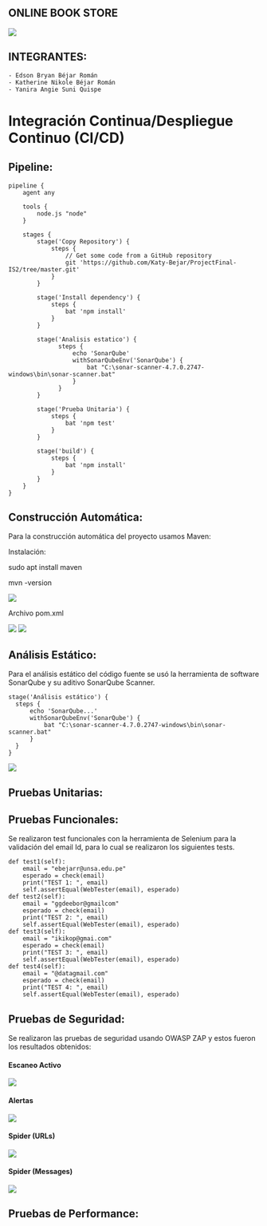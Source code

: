 ## ONLINE BOOK STORE

![](Images/capture4.png)

## INTEGRANTES:
    - Edson Bryan Béjar Román
    - Katherine Nikole Béjar Román
    - Yanira Angie Suni Quispe
    

# Integración Continua/Despliegue Continuo (CI/CD)
    
## Pipeline:
    pipeline {
        agent any
        
        tools {
            node.js "node"
        }

        stages {
            stage('Copy Repository') {
                steps {
                    // Get some code from a GitHub repository
                    git 'https://github.com/Katy-Bejar/ProjectFinal-IS2/tree/master.git'
                }
            }

            stage('Install dependency') {
                steps {
                    bat 'npm install'
                }
            }

            stage('Analisis estatico') {
                  steps {
                      echo 'SonarQube'
                      withSonarQubeEnv('SonarQube') {
                          bat "C:\sonar-scanner-4.7.0.2747-windows\bin\sonar-scanner.bat"
                      }
                  }
            }

            stage('Prueba Unitaria') {
                steps {
                    bat 'npm test'
                }
            }

            stage('build') {
                steps {
                    bat 'npm install'
                }
            }
        }
    }


## Construcción Automática:
Para la construcción automática del proyecto usamos Maven:

Instalación:

sudo apt install maven

mvn -version

![](Images/capture.png)

Archivo pom.xml

![](Images/capture1.png)
![](Images/capture2.png)

## Análisis Estático: 
Para el análisis estático del código fuente se usó la herramienta de software SonarQube y su aditivo SonarQube Scanner.

    stage('Análisis estático') {
      steps {
          echo 'SonarQube...'
          withSonarQubeEnv('SonarQube') {
              bat "C:\sonar-scanner-4.7.0.2747-windows\bin\sonar-scanner.bat"
          }
      }
    }
    
    
![](Images/i1.jpeg)



## Pruebas Unitarias:


## Pruebas Funcionales:
Se realizaron test funcionales con la herramienta de Selenium para la validación del email Id, para lo cual se realizaron los siguientes tests.

    def test1(self): 
        email = "ebejarr@unsa.edu.pe"
        esperado = check(email)
        print("TEST 1: ", email)
        self.assertEqual(WebTester(email), esperado)
    def test2(self): 
        email = "ggdeebor@gmailcom"
        esperado = check(email)
        print("TEST 2: ", email)
        self.assertEqual(WebTester(email), esperado)
    def test3(self): 
        email = "ikikop@gmai.com"
        esperado = check(email)
        print("TEST 3: ", email)
        self.assertEqual(WebTester(email), esperado)
    def test4(self): 
        email = "@datagmail.com"
        esperado = check(email)
        print("TEST 4: ", email)
        self.assertEqual(WebTester(email), esperado)


## Pruebas de Seguridad:
Se realizaron las pruebas de seguridad usando OWASP ZAP y estos fueron los resultados obtenidos:

#### Escaneo Activo
![](Images/i2.jpeg)

#### Alertas
![](Images/i3.jpeg)

#### Spider (URLs)
![](Images/i4.jpeg)

#### Spider (Messages)
![](Images/i5.jpeg)

## Pruebas de Performance:




